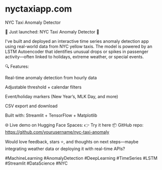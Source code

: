 # nyctaxiapp.com
NYC Taxi Anomaly Detector


🚕 Just launched: NYC Taxi Anomaly Detector 🎉

I've built and deployed an interactive time series anomaly detection app using real-world data from NYC yellow taxis. The model is powered by an LSTM Autoencoder that identifies unusual drops or spikes in passenger activity—often linked to holidays, extreme weather, or special events.

🔍 Features:

Real-time anomaly detection from hourly data

Adjustable threshold + calendar filters

Event/holiday markers (New Year’s, MLK Day, and more)

CSV export and download

Built with: Streamlit + TensorFlow + Matplotlib

🌐 Live demo on Hugging Face Spaces:
👉 Try it here
📦 GitHub repo:
https://github.com/yourusername/nyc-taxi-anomaly

Would love feedback, stars ⭐, and thoughts on next steps—maybe integrating weather data or deploying it with real-time APIs?

#MachineLearning #AnomalyDetection #DeepLearning #TimeSeries #LSTM #Streamlit #DataScience #NYC
